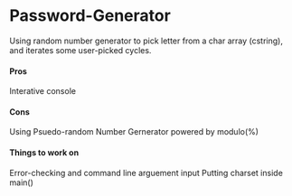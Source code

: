 # Password-Generator
Using random number generator to pick letter from a char array (cstring), and iterates some user-picked cycles.

#### Pros
Interative console

#### Cons
Using Psuedo-random Number Gernerator powered by modulo(%)

#### Things to work on
Error-checking and command line arguement input
Putting charset inside main()
